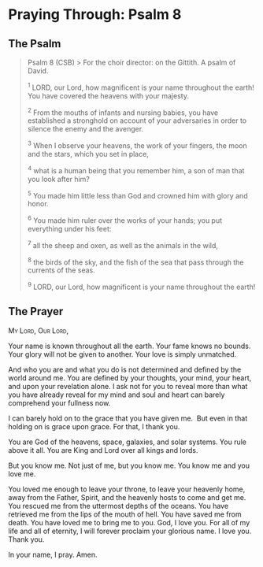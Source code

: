 # Praying Through: Psalm 8

## The Psalm

>Psalm 8 (CSB)  >
><sup></sup> For the choir director: on the Gittith. A psalm of David. 
>
><sup>1</sup> LORD, our Lord, how magnificent is your name throughout the earth! You have covered the heavens with your majesty. 
>
><sup>2</sup> From the mouths of infants and nursing babies, you have established a stronghold on account of your adversaries in order to silence the enemy and the avenger. 
>
><sup>3</sup> When I observe your heavens, the work of your fingers, the moon and the stars, which you set in place, 
>
><sup>4</sup> what is a human being that you remember him, a son of man that you look after him? 
>
><sup>5</sup> You made him little less than God and crowned him with glory and honor. 
>
><sup>6</sup> You made him ruler over the works of your hands; you put everything under his feet: 
>
><sup>7</sup> all the sheep and oxen, as well as the animals in the wild, 
>
><sup>8</sup> the birds of the sky, and the fish of the sea that pass through the currents of the seas. 
>
><sup>9</sup> LORD, our Lord, how magnificent is your name throughout the earth!

## The Prayer

<div style="font-variant: small-caps;">
  My Lord, Our Lord,
</div>


Your name is known throughout all the earth.
Your fame knows no bounds.
Your glory will not be given to another.
Your love is simply unmatched.

And who you are and what you do is not determined and defined by the world around me. You are defined by your thoughts, your mind, your heart, and upon your revelation alone. I ask not for you to reveal more than what you have already reveal for my mind and soul and heart can barely comprehend your fullness now.

I can barely hold on to the grace that you have given me.  But even in that holding on is grace upon grace. For that, I thank you.

You are God of the heavens, space, galaxies, and solar systems. You rule above it all. You are King and Lord over all kings and lords.

But you know me. Not just of me, but you know me. You know me and you love me.

You loved me enough to leave your throne, to leave your heavenly home, away from the Father, Spirit, and the heavenly hosts to come and get me. You rescued me from the uttermost depths of the oceans. You have retrieved me from the lips of the mouth of hell. You have saved me from death. You have loved me to bring me to you.
God, I love you. For all of my life and all of eternity, I will forever proclaim your glorious name. I love you. Thank you.

In your name, I pray.
Amen.
